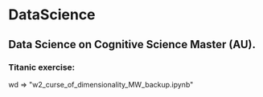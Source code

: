 # DataScience
## Data Science on Cognitive Science Master (AU). 

### Titanic exercise:
wd => "w2_curse_of_dimensionality_MW_backup.ipynb"
